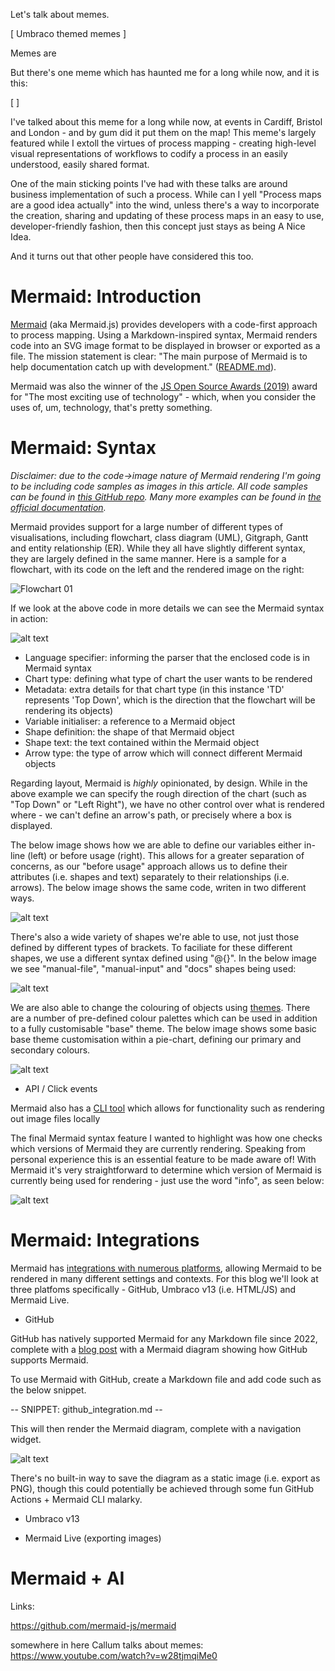 Let's talk about memes.

[ Umbraco themed memes ]

Memes are 



But there's one meme which has haunted me for a long while now, and it is this:


[ ]

I've talked about this meme for a long while now, at events in Cardiff, Bristol and London - and by gum did it put them on the map! This meme's largely featured while I extoll the virtues of process mapping - creating high-level visual representations of workflows to codify a process in an easily understood, easily shared format.

One of the main sticking points I've had with these talks are around business implementation of such a process. While can I yell "Process maps are a good idea actually" into the wind, unless there's a way to incorporate the creation, sharing and updating of these process maps in an easy to use, developer-friendly fashion, then this concept just stays as being A Nice Idea.

And it turns out that other people have considered this too.

# Mermaid: Introduction

[Mermaid](https://github.com/mermaid-js/mermaid) (aka Mermaid.js) provides developers with a code-first approach to process mapping. Using a Markdown-inspired syntax, Mermaid renders code into an SVG image format to be displayed in browser or exported as a file. The mission statement is clear: "The main purpose of Mermaid is to help documentation catch up with development." ([README.md](https://github.com/mermaid-js/mermaid)).

Mermaid was also the winner of the [JS Open Source Awards (2019)](https://osawards.com/javascript/2019) award for "The most exciting use of technology" - which, when you consider the uses of, um, technology, that's pretty something.

# Mermaid: Syntax

_Disclaimer: due to the code->image nature of Mermaid rendering I'm going to be including code samples as images in this article. All code samples can be found in [this GitHub repo](https://github.com/jacksorjacksor/MermaidJs). Many more examples can be found in [the official documentation](https://mermaid.js.org/intro/)._

Mermaid provides support for a large number of different types of visualisations, including flowchart, class diagram (UML), Gitgraph, Gantt and entity relationship (ER). While they all have slightly different syntax, they are largely defined in the same manner. Here is a sample for a flowchart, with its code on the left and the rendered image on the right:

![Flowchart 01](flowchart_1.png)

If we look at the above code in more details we can see the Mermaid syntax in action:

![alt text](image-3.png)

- Language specifier: informing the parser that the enclosed code is in Mermaid syntax
- Chart type: defining what type of chart the user wants to be rendered
- Metadata: extra details for that chart type (in this instance 'TD' represents 'Top Down', which is the direction that the flowchart will be rendering its objects)
- Variable initialiser: a reference to a Mermaid object
- Shape definition: the shape of that Mermaid object
- Shape text: the text contained within the Mermaid object
- Arrow type: the type of arrow which will connect different Mermaid objects

Regarding layout, Mermaid is *highly* opinionated, by design. While in the above example we can specify the rough direction of the chart (such as "Top Down" or "Left Right"), we have no other control over what is rendered where - we can't define an arrow's path, or precisely where a box is displayed.

The below image shows how we are able to define our variables either in-line (left) or before usage (right). This allows for a greater separation of concerns, as our "before usage" approach allows us to define their attributes (i.e. shapes and text) separately to their relationships (i.e. arrows). The below image shows the same code, writen in two different ways.

![alt text](image-4.png)

There's also a wide variety of shapes we're able to use, not just those defined by different types of brackets. To faciliate for these different shapes, we use a different syntax defined using "@{}". In the below image we see "manual-file", "manual-input" and "docs" shapes being used:

![alt text](image-5.png)

We are also able to change the colouring of objects using [themes](https://mermaid.js.org/config/theming.html). There are a number of pre-defined colour palettes which can be used in addition to a fully customisable "base" theme. The below image shows some basic base theme customisation within a pie-chart, defining our primary and secondary colours.

![alt text](image-6.png)

- API / Click events

Mermaid also has a [CLI tool](https://github.com/mermaid-js/mermaid-cli) which allows for functionality such as rendering out image files locally  

The final Mermaid syntax feature I wanted to highlight was how one checks which versions of Mermaid they are currently rendering. Speaking from personal experience this is an essential feature to be made aware of! With Mermaid it's very straightforward to determine which version of Mermaid is currently being used for rendering - just use the word "info", as seen below:

![alt text](image-7.png)


# Mermaid: Integrations

Mermaid has [integrations with numerous platforms](https://mermaid.js.org/ecosystem/integrations-community.html), allowing Mermaid to be rendered in many different settings and contexts. For this blog we'll look at three platfoms specifically - GitHub, Umbraco v13 (i.e. HTML/JS) and Mermaid Live.

- GitHub

GitHub has natively supported Mermaid for any Markdown file since 2022, complete with a [blog post](https://github.blog/developer-skills/github/include-diagrams-markdown-files-mermaid/) with a Mermaid diagram showing how GitHub supports Mermaid.

To use Mermaid with GitHub, create a Markdown file and add code such as the below snippet.

-- SNIPPET: github_integration.md --

This will then render the Mermaid diagram, complete with a navigation widget.

![alt text](image-8.png)

There's no built-in way to save the diagram as a static image (i.e. export as PNG), though this could potentially be achieved through some fun GitHub Actions + Mermaid CLI malarky.

- Umbraco v13




- Mermaid Live (exporting images)


# Mermaid + AI





Links:

https://github.com/mermaid-js/mermaid

somewhere in here Callum talks about memes:
https://www.youtube.com/watch?v=w28tjmqiMe0